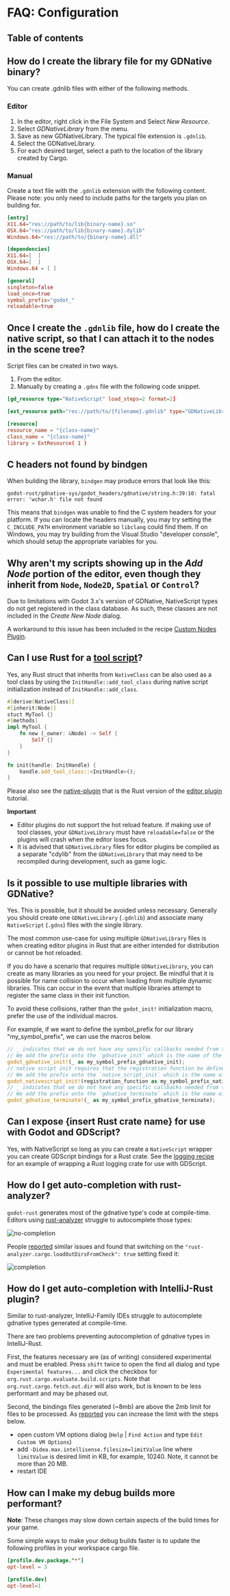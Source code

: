 # FAQ: Configuration

## Table of contents
<!-- toc -->

## How do I create the library file for my GDNative binary?

You can create .gdnlib files with either of the following methods.

### Editor

1. In the editor, right click in the File System and Select _New Resource_. 
2. Select _GDNativeLibrary_ from the menu.
3. Save as new GDNativeLibrary. The typical file extension is `.gdnlib`.
4. Select the GDNativeLibrary.
5. For each desired target, select a path to the location of the library created by Cargo.

### Manual

Create a text file with the `.gdnlib` extension with the following content.
Please note: you only need to include paths for the targets you plan on building for.

```toml
[entry]
X11.64="res://path/to/lib{binary-name}.so"
OSX.64="res://path/to/lib{binary-name}.dylib"
Windows.64="res://path/to/{binary-name}.dll"

[dependencies]
X11.64=[  ]
OSX.64=[  ]
Windows.64 = [ ]

[general]
singleton=false
load_once=true
symbol_prefix="godot_"
reloadable=true
```


## Once I create the `.gdnlib` file, how do I create the native script, so that I can attach it to the nodes in the scene tree?

Script files can be created in two ways.

1. From the editor.
2. Manually by creating a `.gdns` file with the following code snippet.
```toml
[gd_resource type="NativeScript" load_steps=2 format=2]

[ext_resource path="res://path/to/{filename}.gdnlib" type="GDNativeLibrary" id=1]

[resource]
resource_name = "{class-name}"
class_name = "{class-name}"
library = ExtResource( 1 )
```


## C headers not found by bindgen

When building the library, `bindgen` may produce errors that look like this:

```
godot-rust/gdnative-sys/godot_headers/gdnative/string.h:39:10: fatal error: 'wchar.h' file not found
```

This means that `bindgen` was unable to find the C system headers for your platform. If you can locate the headers manually, you may try setting the `C_INCLUDE_PATH` environment variable so `libclang` could find them. If on Windows, you may try building from the Visual Studio "developer console", which should setup the appropriate variables for you.


## Why aren't my scripts showing up in the _Add Node_ portion of the editor, even though they inherit from  `Node`, `Node2D`, `Spatial` or `Control`?

Due to limitations with Godot 3.x's version of GDNative, NativeScript types do not get registered in the class database. As such, these classes are not included in the _Create New Node_ dialog.

A workaround to this issue has been included in the recipe [Custom Nodes Plugin](../recipes/custom-node-plugin.md).


## Can I use Rust for a [tool script](https://docs.godotengine.org/en/stable/tutorials/misc/running_code_in_the_editor.html)?

Yes, any Rust struct that inherits from `NativeClass` can be also used as a tool class by using the `InitHandle::add_tool_class` during native script initialization instead of `InitHandle::add_class`.

```rust
#[derive(NativeClass)]
#[inherit(Node)]
stuct MyTool {}
#[methods]
impl MyTool {
    fn new (_owner: &Node) -> Self {
        Self {}
    }
}

fn init(handle: InitHandle) {
    handle.add_tool_class::<InitHandle>();
}
```

Please also see the [native-plugin](https://github.com/godot-rust/godot-rust/tree/master/examples/native-plugin) that is the Rust version of the [editor plugin](https://docs.godotengine.org/en/stable/tutorials/plugins/editor/index.html) tutorial.

**Important**

- Editor plugins do not support the hot reload feature. If making use of tool classes, your `GDNativeLibrary` must have `reloadable=false` or the plugins will crash when the editor loses focus.
- It is advised that `GDNativeLibrary` files for editor plugins be compiled as a separate "cdylib" from the `GDNativeLibrary` that may need to be recompiled during development, such as game logic.


## Is it possible to use multiple libraries with GDNative?

Yes. This is possible, but it should be avoided unless necessary. Generally you should create one `GDNativeLibrary` (`.gdnlib`) and associate many `NativeScript` (`.gdns`) files with the single library.

The most common use-case for using multiple `GDNativeLibrary` files is when creating editor plugins in Rust that are either intended for distribution or cannot be hot reloaded.

If you do have a scenario that requires multiple `GDNativeLibrary`, you can create as many libraries as you need for your project. Be mindful that it is possible for name collision to occur when loading from multiple dynamic libraries. This can occur in the event that multiple libraries attempt to register the same class in their init function.

To avoid these collisions, rather than the `godot_init!` initialization macro, prefer the use of the individual macros.

For example, if we want to define the symbol_prefix for our library "my_symbol_prefix", we can use the macros below.

```rust
// _ indicates that we do not have any specific callbacks needed from the engine for initialization. So it will automatically create
// We add the prefix onto the `gdnative_init` which is the name of the callback that Godot will use when attempting to run the library
godot_gdnative_init!(_ as my_symbol_prefix_gdnative_init);
// native script init requires that the registration function be defined. This is commonly named `fn init(init: InitHandle)` in most of the examples
// We add the prefix onto the `native_script_init` which is the name of the callback that Godot will use when attempting to intialize the script classes
godot_nativescript_init!(registration_function as my_symbol_prefix_nativescript_init);
// _ indicates that we do not have any specific callbacks needed from the engine for initialization. So it will automatically create
// We add the prefix onto the `gdnative_terminate` which is the name of the callback that Godot will use when shutting down the library
godot_gdnative_terminate!(_ as my_symbol_prefix_gdnative_terminate);
```

## Can I expose {insert Rust crate name} for use with Godot and GDScript?

Yes, with NativeScript so long as you can create a `NativeScript` wrapper you can create GDScript bindings for a Rust crate. See the [logging recipe](../recipes/logging.md) for an example of wrapping a Rust logging crate for use with GDScript.


## How do I get auto-completion with rust-analyzer?

`godot-rust` generates most of the gdnative type's code at compile-time. Editors using [rust-analyzer](https://github.com/rust-analyzer/rust-analyzer) struggle to autocomplete those types:

![no-completion](img/no-completion.png)


People [reported](https://github.com/rust-analyzer/rust-analyzer/issues/5040) similar issues and found that switching on the `"rust-analyzer.cargo.loadOutDirsFromCheck": true` setting fixed it:

![completion](img/completion.png)


## How do I get auto-completion with IntelliJ-Rust plugin?

Similar to rust-analyzer, IntelliJ-Family IDEs struggle to autocomplete gdnative types generated at compile-time.

There are two problems preventing autocompletion of gdnative types in IntelliJ-Rust.

First, the features necessary are (as of writing) considered experimental and must be enabled. Press `shift` twice to open the find all dialog and type `Experimental features...` and click the checkbox for `org.rust.cargo.evaluate.build.scripts`.  Note that `org.rust.cargo.fetch.out.dir` will also work, but is known to be less performant and may be phased out.

Second, the bindings files generated (~8mb) are above the 2mb limit for files to be processed. As [reported](https://github.com/intellij-rust/intellij-rust/issues/6571#) you can increase the limit with the steps below.
* open custom VM options dialog (`Help` | `Find Action` and type `Edit Custom VM Options`)
* add `-Didea.max.intellisense.filesize=limitValue` line where `limitValue` is desired limit in KB, for example, 10240. Note, it cannot be more than 20 MB.
* restart IDE


## How can I make my debug builds more performant?

**Note**: These changes may slow down certain aspects of the build times for your game.

Some simple ways to make your debug builds faster is to update the following profiles in your workspace cargo file.

```toml
[profile.dev.package."*"]
opt-level = 3

[profile.dev]
opt-level=1
```

